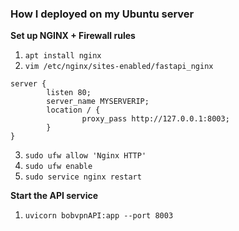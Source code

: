 ### How I deployed on my Ubuntu server


**Set up NGINX + Firewall rules**
1. `apt install nginx`
2. `vim /etc/nginx/sites-enabled/fastapi_nginx`

```
server {
        listen 80;
        server_name MYSERVERIP;
        location / {
                proxy_pass http://127.0.0.1:8003;
        }
}
```           

3. `sudo ufw allow 'Nginx HTTP'`
4. `sudo ufw enable`
5. `sudo service nginx restart`

**Start the API service**
1. `uvicorn bobvpnAPI:app --port 8003`

